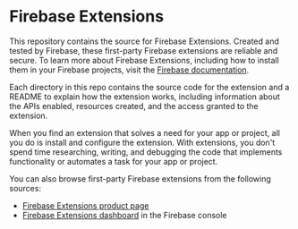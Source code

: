 # Firebase Extensions

This repository contains the source for Firebase Extensions. Created and tested by Firebase, these first-party Firebase extensions are reliable and secure. To learn more about Firebase Extensions, including how to install them in your Firebase projects, visit the [Firebase documentation](https://firebase.google.com/docs/extensions).

Each directory in this repo contains the source code for the extension and a README to explain how the extension works, including information about the APIs enabled, resources created, and the access granted to the extension.

When you find an extension that solves a need for your app or project, all you do is install and configure the extension. With extensions, you don't spend time researching, writing, and debugging the code that implements functionality or automates a task for your app or project.

You can also browse first-party Firebase extensions from the following sources:
* [Firebase Extensions product page](https://firebase.google.com/products/extensions)
* [Firebase Extensions dashboard](https://console.firebase.google.com/project/_/extensions/) in the Firebase console
